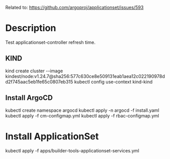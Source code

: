 Related to: https://github.com/argoproj/applicationset/issues/593

# Description
Test applicationset-controller refresh time.

## KIND
kind create cluster --image kindest/node:v1.24.7@sha256:577c630ce8e509131eab1aea12c022190978dd2f745aac5eb1fe65c0807eb315
kubectl config use-context kind-kind

## Install ArgoCD
kubectl create namespace argocd
kubectl apply -n argocd -f install.yaml
kubectl apply -f cm-configmap.yml
kubectl apply -f rbac-configmap.yml

# Install ApplicationSet
kubectl apply -f apps/builder-tools-applicationset-services.yml